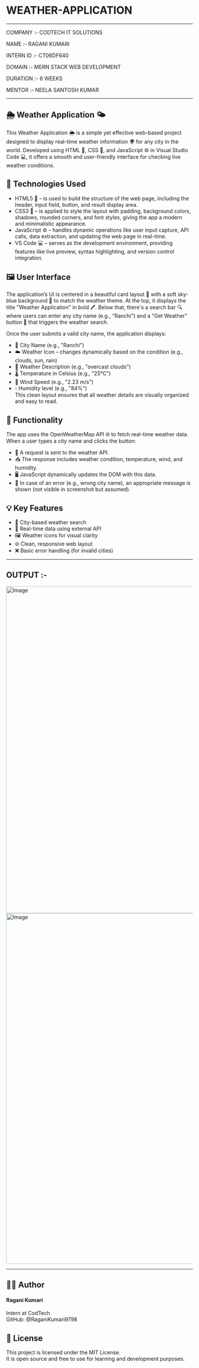 # WEATHER-APPLICATION
---
COMPANY :- CODTECH IT SOLUTIONS

NAME :- RAGANI KUMARI

INTERN ID :- CT06DF640

DOMAIN :- MERN STACK WEB DEVELOPMENT

DURATION :- 6 WEEKS

MENTOR :- NEELA SANTOSH KUMAR

---
## 🌦️ Weather Application 🌤️

This Weather Application 🌦️ is a simple yet effective web-based project designed to display real-time weather information 🌍 for any city in the world. Developed using HTML 🧱, CSS 🎨, and JavaScript ⚙️ in Visual Studio Code 💻, it offers a smooth and user-friendly interface for checking live weather conditions.

## 🔧 Technologies Used
- HTML5 🧱 – is used to build the structure of the web page, including the header, input field, button, and result display area.
- CSS3 🎨 – is applied to style the layout with padding, background colors, shadows, rounded corners, and font styles, giving the app a modern and minimalistic appearance.
- JavaScript ⚙️ – handles dynamic operations like user input capture, API calls, data extraction, and updating the web page in real-time.
- VS Code 💻 – serves as the development environment, providing features like live preview, syntax highlighting, and version control integration.

## 🖼️ User Interface
The application’s UI is centered in a beautiful card layout 📄 with a soft sky-blue background 🌈 to match the weather theme. At the top, it displays the title "Weather Application" in bold 🖊️. Below that, there's a search bar 🔍 where users can enter any city name (e.g., "Ranchi") and a "Get Weather" button 🔘 that triggers the weather search.

Once the user submits a valid city name, the application displays:

- 📍 City Name (e.g., "Ranchi")
- ☁️ Weather Icon – changes dynamically based on the condition (e.g., clouds, sun, rain)
- 📄 Weather Description (e.g., "overcast clouds")
- 🌡️ Temperature in Celsius (e.g., "25°C")
- 💨 Wind Speed (e.g., "2.23 m/s")
- 💧 Humidity level (e.g., "84%")<br>
This clean layout ensures that all weather details are visually organized and easy to read.

## 🔁 Functionality
The app uses the OpenWeatherMap API 🌐 to fetch real-time weather data. When a user types a city name and clicks the button:

- 🔄 A request is sent to the weather API.
- 📥 The response includes weather condition, temperature, wind, and humidity.
- 🖥️ JavaScript dynamically updates the DOM with this data.
- 🧩 In case of an error (e.g., wrong city name), an appropriate message is shown (not visible in screenshot but assumed).

## 💡 Key Features
- 🔎 City-based weather search
- 📶 Real-time data using external API
- 🖼️ Weather icons for visual clarity
- 🌐 Clean, responsive web layout
- ❌ Basic error handling (for invalid cities)

---

## OUTPUT :-
<img width="1908" height="880" alt="Image" src="https://github.com/user-attachments/assets/af107fa9-cf6d-456a-9036-9b77c69aff5f" />
<img width="1809" height="944" alt="Image" src="https://github.com/user-attachments/assets/d5bc3a13-f9ea-4daa-88fb-6d68e42ecb98" />

---

## 🙋‍♀️ Author
#### Ragani Kumari
Intern at CodTech<br>
GitHub: @RaganiKumari9798

## 📄 License
This project is licensed under the MIT License.<br>
It is open source and free to use for learning and development purposes.
